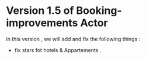 # Version 1.5 of Booking-improvements Actor

in this version , we will add and fix the following things :
* fix stars fot hotels & Appartements .
